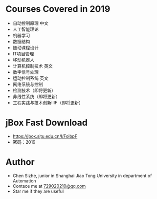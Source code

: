 # Courses Covered in 2019
* 自动控制原理 中文
* 人工智能理论
* 机器学习
* 数据结构
* 随动课程设计
* IT项目管理
* 移动机器人
* 计算机控制技术 英文
* 数字信号处理
* 运动控制系统 英文
* 网络系统与控制
* 检测技术（即将更新）
* 非线性系统（即将更新）
* 工程实践与技术创新ⅢF（即将更新）

# jBox Fast Download
* https://jbox.sjtu.edu.cn/l/FoibpF
* 密码：2019

# Author
* Chen Sizhe, junior in Shanghai Jiao Tong University in department of Automation
* Contace me at 729020210@qq.com
* Star me if they are useful
